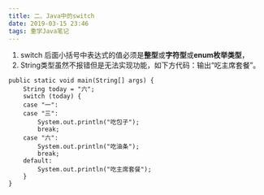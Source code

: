 ```yaml
---
title: 二、Java中的switch
date: 2019-03-15 23:46
tags: 重学Java笔记
---
```


<!-- more -->

1. switch 后面小括号中表达式的值必须是**整型**或**字符型**或**enum枚举类型**，
2. String类型虽然不报错但是无法实现功能，如下方代码：输出“吃主席套餐”。
```
public static void main(String[] args) {
	String today = "六";
	switch (today) {
	case "一":
	case "三":
		System.out.println("吃包子");
		break;
	case "六":
		System.out.println("吃油条");
		break;
	default:
		System.out.println("吃主席套餐");
	}
}
```
